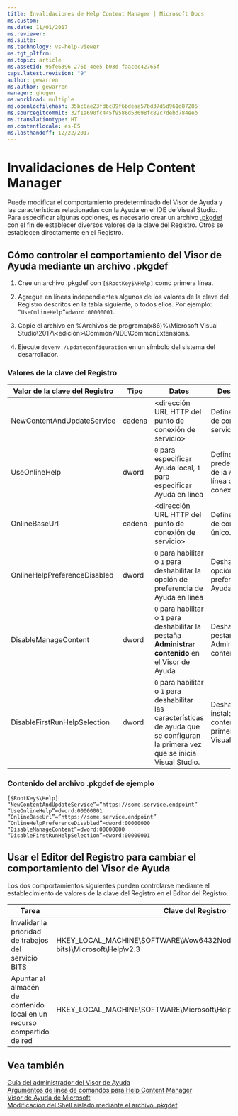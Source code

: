 ```yaml
---
title: Invalidaciones de Help Content Manager | Microsoft Docs
ms.custom: 
ms.date: 11/01/2017
ms.reviewer: 
ms.suite: 
ms.technology: vs-help-viewer
ms.tgt_pltfrm: 
ms.topic: article
ms.assetid: 95fe6396-276b-4ee5-b03d-faacec42765f
caps.latest.revision: "9"
author: gewarren
ms.author: gewarren
manager: ghogen
ms.workload: multiple
ms.openlocfilehash: 35bc6ae23fdbc89f6bdeaa57bd37d5d961d87286
ms.sourcegitcommit: 32f1a690fc445f9586d53698fc82c7debd784eeb
ms.translationtype: HT
ms.contentlocale: es-ES
ms.lasthandoff: 12/22/2017
---
```

# <a name="help-content-manager-overrides"></a>Invalidaciones de Help Content Manager
Puede modificar el comportamiento predeterminado del Visor de Ayuda y las características relacionadas con la Ayuda en el IDE de Visual Studio. Para especificar algunas opciones, es necesario crear un archivo [.pkgdef](https://blogs.msdn.microsoft.com/visualstudio/2009/12/18/whats-a-pkgdef-and-why/) con el fin de establecer diversos valores de la clave del Registro. Otros se establecen directamente en el Registro.

## <a name="how-to-control-help-viewer-behavior-by-using-a-pkgdef-file"></a>Cómo controlar el comportamiento del Visor de Ayuda mediante un archivo .pkgdef

1. Cree un archivo .pkgdef con `[$RootKey$\Help]` como primera línea.

2. Agregue en líneas independientes algunos de los valores de la clave del Registro descritos en la tabla siguiente, o todos ellos. Por ejemplo: `“UseOnlineHelp”=dword:00000001`.

3. Copie el archivo en %Archivos de programa(x86)%\Microsoft Visual Studio\2017\\<edición\>\Common7\IDE\CommonExtensions.

4. Ejecute `devenv /updateconfiguration` en un símbolo del sistema del desarrollador.

### <a name="registry-key-values"></a>Valores de la clave del Registro
|Valor de la clave del Registro|Tipo|Datos|Description|  
|------------------|----|----|-----------|  
|NewContentAndUpdateService|cadena|\<dirección URL HTTP del punto de conexión de servicio\>|Define un punto de conexión de servicio único.|
|UseOnlineHelp|dword|`0` para especificar Ayuda local, `1` para especificar Ayuda en línea|Define el valor predeterminado de la Ayuda en línea o sin conexión.|
|OnlineBaseUrl|cadena|\<dirección URL HTTP del punto de conexión de servicio\>|Define un punto de conexión F1 único.|
|OnlineHelpPreferenceDisabled|dword|`0` para habilitar o `1` para deshabilitar la opción de preferencia de Ayuda en línea|Deshabilita la opción de preferencia de Ayuda en línea.|
|DisableManageContent|dword|`0` para habilitar o `1` para deshabilitar la pestaña **Administrar contenido** en el Visor de Ayuda|Deshabilita la pestaña Administrar contenido.|
|DisableFirstRunHelpSelection|dword|`0` para habilitar o `1` para deshabilitar las características de ayuda que se configuran la primera vez que se inicia Visual Studio.|Deshabilita la instalación de contenido en el primer inicio de Visual Studio.|

### <a name="example-pkgdef-file-contents"></a>Contenido del archivo .pkgdef de ejemplo
```
[$RootKey$\Help]
“NewContentAndUpdateService”=”https://some.service.endpoint”
“UseOnlineHelp”=dword:00000001
“OnlineBaseUrl”=”https://some.service.endpoint”
“OnlineHelpPreferenceDisabled”=dword:00000000
“DisableManageContent”=dword:00000000
“DisableFirstRunHelpSelection”=dword:00000001
```

## <a name="using-registry-editor-to-change-help-viewer-behavior"></a>Usar el Editor del Registro para cambiar el comportamiento del Visor de Ayuda
Los dos comportamientos siguientes pueden controlarse mediante el establecimiento de valores de la clave del Registro en el Editor del Registro.  
  
|Tarea|Clave del Registro|Valor|Datos|  
|----------|-----|------|----|
|Invalidar la prioridad de trabajos del servicio BITS|HKEY_LOCAL_MACHINE\SOFTWARE\Wow6432Node (en un equipo de 64 bits)\Microsoft\Help\v2.3|BITSPriority|**foreground**, **high**, **normal** o **low**|
|Apuntar al almacén de contenido local en un recurso compartido de red|HKEY_LOCAL_MACHINE\SOFTWARE\Microsoft\Help\v2.3\Catalogs\VisualStudio15|LocationPath|"*ContentStoreNetworkShare*"|
  
## <a name="see-also"></a>Vea también
[Guía del administrador del Visor de Ayuda](../ide/help-viewer-administrator-guide.md)  
[Argumentos de línea de comandos para Help Content Manager](../ide/command-line-arguments-for-the-help-content-manager.md)  
[Visor de Ayuda de Microsoft](../ide/microsoft-help-viewer.md)  
[Modificación del Shell aislado mediante el archivo .pkgdef](../extensibility/shell/modifying-the-isolated-shell-by-using-the-dot-pkgdef-file.md)